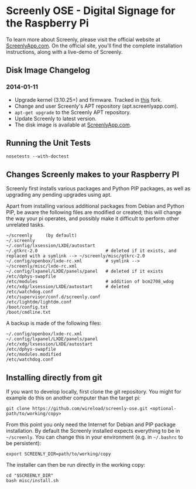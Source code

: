 # Screenly OSE - Digital Signage for the Raspberry Pi

To learn more about Screenly, please visit the official website at [ScreenlyApp.com](http://www.screenlyapp.com). On the official site, you'll find the complete installation instructions, along with a live-demo of Screenly.

## Disk Image Changelog

### 2014-01-11

 * Upgrade kernel (3.10.25+) and firmware. Tracked in [this](https://github.com/wireload/rpi-firmware) fork.
 * Change and user Screenly's APT repository (apt.screenlyapp.com).
 * `apt-get upgrade` to the Screenly APT repository.
 * Update Screenly to latest version.
 * The disk image is available at [ScreenlyApp.com](http://www.screenlyapp.com).

## Running the Unit Tests

    nosetests --with-doctest

## Changes Screenly makes to your Raspberry PI

Screenly first installs various packages and Python PIP packages, as well as upgrading any pending upgrades using apt.

Apart from installing various additional packages from Debian and Python PIP, be aware the following files are modified or created;
this will change the way your pi operates, and possibly make it difficult to perform other unrelated tasks.

    ~/screenly     (by default)
    ~/.screenly
    ~/.config/lxsession/LXDE/autostart
    ~/.gtkrc-2.0                          # deleted if it exists, and replaced with a symlink --> ~/screenly/misc/gtkrc-2.0
    ~/.config/openbox/lxde-rc.xml         # symlink --> ~/screenly/misc/lxde-rc.xml
    ~/.config/lxpanel/LXDE/panels/panel   # deleted if it exists
    /etc/dphys-swapfile
    /etc/modules                          # addition of bcm2708_wdog
    /etc/xdg/lxsession/LXDE/autostart     # deleted
    /etc/watchdog.conf
    /etc/supervisor/conf.d/screenly.conf
    /etc/lightdm/lightdm.conf
    /boot/config.txt
    /boot/cmdline.txt

A backup is made of the following files:

    ~/.config/openbox/lxde-rc.xml
    ~/.config/lxpanel/LXDE/panels/panel
    /etc/xdg/lxsession/LXDE/autostart
    /etc/dphys-swapfile
    /etc/modules.modified
    /etc/watchdog.conf

## Installing directly from git

If you want to develop locally, first clone the git repository. You might for example do this on another computer than the target pi:

    git clone https://github.com/wireload/screenly-ose.git <optional-path/to/working/copy>

From this point you only need the Internet for Debian and PIP package installation.
By default the Screenly installed expects everything to be in `~/screenly`.
You can change this in your environment (e.g. in `~/.bashrc` to be persistent):

    export SCREENLY_DIR=path/to/working/copy

The installer can then be run directly in the working copy:

    cd "$SCREENLY_DIR"
    bash misc/install.sh
